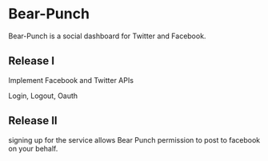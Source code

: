 Bear-Punch
==========
Bear-Punch is a social dashboard for Twitter and Facebook. 

Release I
----------

Implement Facebook and Twitter APIs

Login, Logout, Oauth

Release II
-----------

signing up for the service allows Bear Punch permission to post to facebook on your behalf. 

